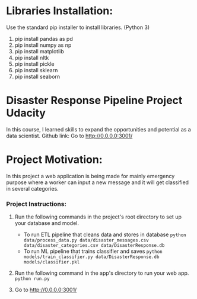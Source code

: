 # Libraries Installation:
Use the standard pip installer to install libraries. (Python 3)

1. pip install pandas as pd
2. pip install numpy as np
3. pip install matplotlib 
4. pip install nltk
5. pip install pickle 
6. pip install sklearn
7. pip install seaborn

# Disaster Response Pipeline Project Udacity
In this course, I learned skills to expand the opportunities and potential as a data scientist.
Github link: 
Go to http://0.0.0.0:3001/

# Project Motivation:
In this project a web application is being made for mainly emergency purpose where a worker can input a new message and it will get classified in several categories. 

### Project Instructions:
1. Run the following commands in the project's root directory to set up your database and model.

    - To run ETL pipeline that cleans data and stores in database
        `python data/process_data.py data/disaster_messages.csv data/disaster_categories.csv data/DisasterResponse.db`
    - To run ML pipeline that trains classifier and saves
        `python models/train_classifier.py data/DisasterResponse.db models/classifier.pkl`

2. Run the following command in the app's directory to run your web app.
    `python run.py`

3. Go to http://0.0.0.0:3001/
